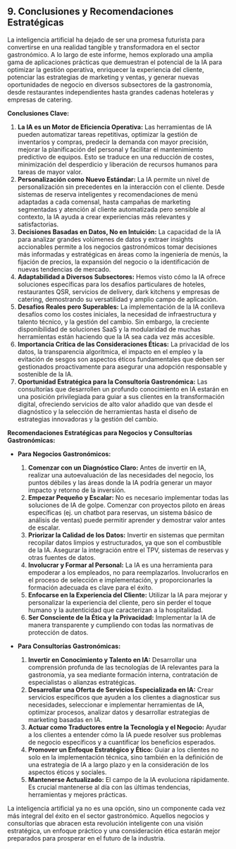 ## 9. Conclusiones y Recomendaciones Estratégicas

La inteligencia artificial ha dejado de ser una promesa futurista para convertirse en una realidad tangible y transformadora en el sector gastronómico. A lo largo de este informe, hemos explorado una amplia gama de aplicaciones prácticas que demuestran el potencial de la IA para optimizar la gestión operativa, enriquecer la experiencia del cliente, potenciar las estrategias de marketing y ventas, y generar nuevas oportunidades de negocio en diversos subsectores de la gastronomía, desde restaurantes independientes hasta grandes cadenas hoteleras y empresas de catering.

**Conclusiones Clave:**

1.  **La IA es un Motor de Eficiencia Operativa:** Las herramientas de IA pueden automatizar tareas repetitivas, optimizar la gestión de inventarios y compras, predecir la demanda con mayor precisión, mejorar la planificación del personal y facilitar el mantenimiento predictivo de equipos. Esto se traduce en una reducción de costes, minimización del desperdicio y liberación de recursos humanos para tareas de mayor valor.
2.  **Personalización como Nuevo Estándar:** La IA permite un nivel de personalización sin precedentes en la interacción con el cliente. Desde sistemas de reserva inteligentes y recomendaciones de menú adaptadas a cada comensal, hasta campañas de marketing segmentadas y atención al cliente automatizada pero sensible al contexto, la IA ayuda a crear experiencias más relevantes y satisfactorias.
3.  **Decisiones Basadas en Datos, No en Intuición:** La capacidad de la IA para analizar grandes volúmenes de datos y extraer insights accionables permite a los negocios gastronómicos tomar decisiones más informadas y estratégicas en áreas como la ingeniería de menús, la fijación de precios, la expansión del negocio o la identificación de nuevas tendencias de mercado.
4.  **Adaptabilidad a Diversos Subsectores:** Hemos visto cómo la IA ofrece soluciones específicas para los desafíos particulares de hoteles, restaurantes QSR, servicios de delivery, dark kitchens y empresas de catering, demostrando su versatilidad y amplio campo de aplicación.
5.  **Desafíos Reales pero Superables:** La implementación de la IA conlleva desafíos como los costes iniciales, la necesidad de infraestructura y talento técnico, y la gestión del cambio. Sin embargo, la creciente disponibilidad de soluciones SaaS y la modularidad de muchas herramientas están haciendo que la IA sea cada vez más accesible.
6.  **Importancia Crítica de las Consideraciones Éticas:** La privacidad de los datos, la transparencia algorítmica, el impacto en el empleo y la evitación de sesgos son aspectos éticos fundamentales que deben ser gestionados proactivamente para asegurar una adopción responsable y sostenible de la IA.
7.  **Oportunidad Estratégica para la Consultoría Gastronómica:** Las consultorías que desarrollen un profundo conocimiento en IA estarán en una posición privilegiada para guiar a sus clientes en la transformación digital, ofreciendo servicios de alto valor añadido que van desde el diagnóstico y la selección de herramientas hasta el diseño de estrategias innovadoras y la gestión del cambio.

**Recomendaciones Estratégicas para Negocios y Consultorías Gastronómicas:**

*   **Para Negocios Gastronómicos:**
    1.  **Comenzar con un Diagnóstico Claro:** Antes de invertir en IA, realizar una autoevaluación de las necesidades del negocio, los puntos débiles y las áreas donde la IA podría generar un mayor impacto y retorno de la inversión.
    2.  **Empezar Pequeño y Escalar:** No es necesario implementar todas las soluciones de IA de golpe. Comenzar con proyectos piloto en áreas específicas (ej. un chatbot para reservas, un sistema básico de análisis de ventas) puede permitir aprender y demostrar valor antes de escalar.
    3.  **Priorizar la Calidad de los Datos:** Invertir en sistemas que permitan recopilar datos limpios y estructurados, ya que son el combustible de la IA. Asegurar la integración entre el TPV, sistemas de reservas y otras fuentes de datos.
    4.  **Involucrar y Formar al Personal:** La IA es una herramienta para empoderar a los empleados, no para reemplazarlos. Involucrarlos en el proceso de selección e implementación, y proporcionarles la formación adecuada es clave para el éxito.
    5.  **Enfocarse en la Experiencia del Cliente:** Utilizar la IA para mejorar y personalizar la experiencia del cliente, pero sin perder el toque humano y la autenticidad que caracterizan a la hospitalidad.
    6.  **Ser Consciente de la Ética y la Privacidad:** Implementar la IA de manera transparente y cumpliendo con todas las normativas de protección de datos.

*   **Para Consultorías Gastronómicas:**
    1.  **Invertir en Conocimiento y Talento en IA:** Desarrollar una comprensión profunda de las tecnologías de IA relevantes para la gastronomía, ya sea mediante formación interna, contratación de especialistas o alianzas estratégicas.
    2.  **Desarrollar una Oferta de Servicios Especializada en IA:** Crear servicios específicos que ayuden a los clientes a diagnosticar sus necesidades, seleccionar e implementar herramientas de IA, optimizar procesos, analizar datos y desarrollar estrategias de marketing basadas en IA.
    3.  **Actuar como Traductores entre la Tecnología y el Negocio:** Ayudar a los clientes a entender cómo la IA puede resolver sus problemas de negocio específicos y a cuantificar los beneficios esperados.
    4.  **Promover un Enfoque Estratégico y Ético:** Guiar a los clientes no solo en la implementación técnica, sino también en la definición de una estrategia de IA a largo plazo y en la consideración de los aspectos éticos y sociales.
    5.  **Mantenerse Actualizado:** El campo de la IA evoluciona rápidamente. Es crucial mantenerse al día con las últimas tendencias, herramientas y mejores prácticas.

La inteligencia artificial ya no es una opción, sino un componente cada vez más integral del éxito en el sector gastronómico. Aquellos negocios y consultorías que abracen esta revolución inteligente con una visión estratégica, un enfoque práctico y una consideración ética estarán mejor preparados para prosperar en el futuro de la industria.

